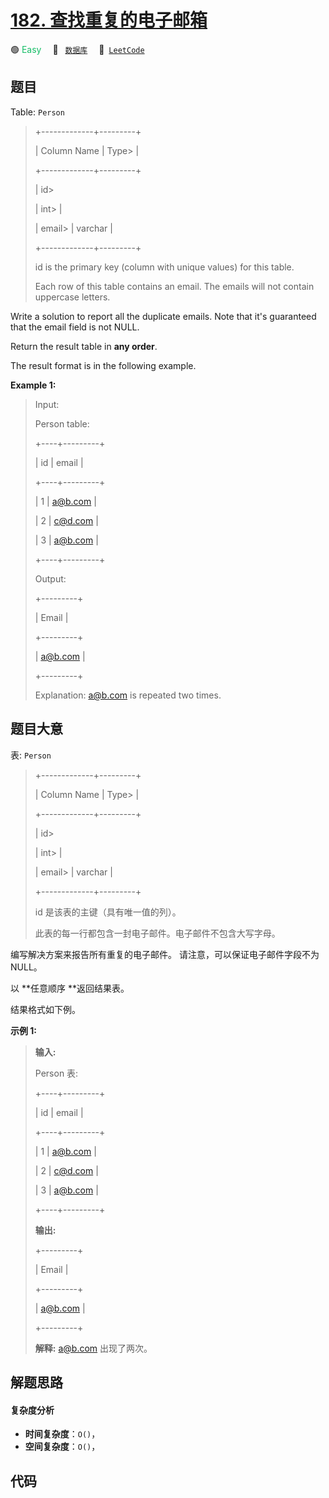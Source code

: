 # [182. 查找重复的电子邮箱](https://leetcode.com/problems/duplicate-emails)

🟢 <font color=#15bd66>Easy</font>&emsp; 🔖&ensp; [`数据库`](/tag/database.md)&emsp; 🔗&ensp;[`LeetCode`](https://leetcode.com/problems/duplicate-emails)

## 题目

Table: `Person`

> 
> 
> 
> 
> 
> +-------------+---------+
> 
> | Column Name | Type> 
> |
> 
> +-------------+---------+
> 
> | id> 
> > 
>   | int> 
>  |
> 
> | email> 
>    | varchar |
> 
> +-------------+---------+
> 
> id is the primary key (column with unique values) for this table.
> 
> Each row of this table contains an email. The emails will not contain uppercase letters.
> 
> 



Write a solution to report all the duplicate emails. Note that it's guaranteed
that the email field is not NULL.

Return the result table in **any order**.

The result format is in the following example.



**Example 1:**

> Input: 
> 
> Person table:
> 
> +----+---------+
> 
> | id | email   |
> 
> +----+---------+
> 
> | 1  | a@b.com |
> 
> | 2  | c@d.com |
> 
> | 3  | a@b.com |
> 
> +----+---------+
> 
> Output: 
> 
> +---------+
> 
> | Email   |
> 
> +---------+
> 
> | a@b.com |
> 
> +---------+
> 
> Explanation: a@b.com is repeated two times.
> 
> 


## 题目大意

表: `Person`

> 
> 
> 
> 
> 
> +-------------+---------+
> 
> | Column Name | Type> 
> |
> 
> +-------------+---------+
> 
> | id> 
> > 
>   | int> 
>  |
> 
> | email> 
>    | varchar |
> 
> +-------------+---------+
> 
> id 是该表的主键（具有唯一值的列）。
> 
> 此表的每一行都包含一封电子邮件。电子邮件不包含大写字母。
> 
> 



编写解决方案来报告所有重复的电子邮件。 请注意，可以保证电子邮件字段不为 NULL。

以 **任意顺序  **返回结果表。

结果格式如下例。



**示例  1:**

> 
> 
> 
> 
> 
> **输入:** 
> 
> Person 表:
> 
> +----+---------+
> 
> | id | email   |
> 
> +----+---------+
> 
> | 1  | a@b.com |
> 
> | 2  | c@d.com |
> 
> | 3  | a@b.com |
> 
> +----+---------+
> 
> **输出:** 
> 
> +---------+
> 
> | Email   |
> 
> +---------+
> 
> | a@b.com |
> 
> +---------+
> 
> **解释:** a@b.com 出现了两次。


## 解题思路

#### 复杂度分析

- **时间复杂度**：`O()`，
- **空间复杂度**：`O()`，

## 代码

```javascript

```